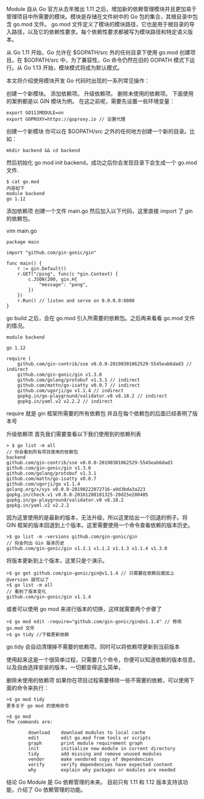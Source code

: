 Module
自从 Go 官方从去年推出 1.11 之后，增加新的依赖管理模块并且更加易于管理项目中所需要的模块。模块是存储在文件树中的 Go 包的集合，其根目录中包含 go.mod 文件。 go.mod 文件定义了模块的模块路径，它也是用于根目录的导入路径，以及它的依赖性要求。每个依赖性要求都被写为模块路径和特定语义版本。

从 Go 1.11 开始，Go 允许在 $GOPATH/src 外的任何目录下使用 go.mod 创建项目。在 $GOPATH/src 中，为了兼容性，Go 命令仍然在旧的 GOPATH 模式下运行。从 Go 1.13 开始，模块模式将成为默认模式。

本文将介绍使用模块开发 Go 代码时出现的一系列常见操作：

创建一个新模块。
添加依赖项。
升级依赖项。
删除未使用的依赖项。
下面使用的案例都是以 GIN 模块为例。
在这之前呢，需要先设置一些环境变量：

```
export GO111MODULE=on
export GOPROXY=https://goproxy.io // 设置代理
```

创建一个新模块
你可以在 $GOPATH/src 之外的任何地方创建一个新的目录。比如：

`mkdir backend && cd backend`

然后初始化 go mod init backend，成功之后你会发现目录下会生成一个 go.mod 文件.

```
$ cat go.mod
内容如下
module backend
go 1.12
```

添加依赖项
创建一个文件 main.go 然后加入以下代码，这里直接 import 了 gin 的依赖包。

vim main.go

```
package main

import "github.com/gin-gonic/gin"

func main() {
    r := gin.Default()
    r.GET("/ping", func(c *gin.Context) {
        c.JSON(200, gin.H{
            "message": "pong",
        })
    })
    r.Run() // listen and serve on 0.0.0.0:8080
}
```

go build 之后，会在 go.mod 引入所需要的依赖包。之后再来看看 go.mod 文件的情况。

```
module backend

go 1.12

require (
    github.com/gin-contrib/sse v0.0.0-20190301062529-5545eab6dad3 // indirect
    github.com/gin-gonic/gin v1.3.0
    github.com/golang/protobuf v1.3.1 // indirect
    github.com/mattn/go-isatty v0.0.7 // indirect
    github.com/ugorji/go v1.1.4 // indirect
    gopkg.in/go-playground/validator.v8 v8.18.2 // indirect
    gopkg.in/yaml.v2 v2.2.2 // indirect
```
require 就是 gin 框架所需要的所有依赖包 并且在每个依赖包的后面已经表明了版本号

升级依赖项
首先我们需要查看以下我们使用到的依赖列表

```
> $ go list -m all
// 你会看到所有项目使用的依赖包
backend
github.com/gin-contrib/sse v0.0.0-20190301062529-5545eab6dad3
github.com/gin-gonic/gin v1.3.0
github.com/golang/protobuf v1.3.1
github.com/mattn/go-isatty v0.0.7
github.com/ugorji/go v1.1.4
golang.org/x/sys v0.0.0-20190222072716-a9d3bda3a223
gopkg.in/check.v1 v0.0.0-20161208181325-20d25e280405
gopkg.in/go-playground/validator.v8 v8.18.2
gopkg.in/yaml.v2 v2.2.2
```
因为这里使用的是最新的版本，无法升级，所以这里给出一个回退的例子。将 GIN 框架的版本回退到上个版本。这里需要使用一个命令查看依赖的版本历史。

```
>$ go list -m -versions github.com/gin-gonic/gin
// 将会列出 Gin 版本历史
github.com/gin-gonic/gin v1.1.1 v1.1.2 v1.1.3 v1.1.4 v1.3.0
```
将版本更新到上个版本，这里只是个演示。
```
>$ go get github.com/gin-gonic/gin@v1.1.4 // 只需要在依赖后面加上 @version 就可以了
>$ go list -m all
// 看到了版本变化
github.com/gin-gonic/gin v1.1.4
```
或者可以使用 go mod 来进行版本的切换，这样就需要两个步骤了
```
>$ go mod edit -require="github.com/gin-gonic/gin@v1.1.4" // 修改 go.mod 文件
>$ go tidy //下载更新依赖
```
go.tidy 会自动清理掉不需要的依赖项，同时可以将依赖项更新到当前版本

使用起来这是一个很简单过程，只需要几个命令，你便可以知道依赖的版本信息，以及自由选择安装的版本，一切都变得这么简单。

删除未使用的依赖项
如果你在项目过程需要移除一些不需要的依赖，可以使用下面的命令来执行：

```
>$ go mod tidy
更多关于 go mod 的使用命令

>$ go mod
The commands are:

        download    download modules to local cache
        edit        edit go.mod from tools or scripts
        graph       print module requirement graph
        init        initialize new module in current directory
        tidy        add missing and remove unused modules
        vendor      make vendored copy of dependencies
        verify      verify dependencies have expected content
        why         explain why packages or modules are needed
```
结论
Go Module 是 Go 依赖管理的未来。 目前只有 1.11 和 1.12 版本支持该功能，介绍了 Go 依赖管理的功能。